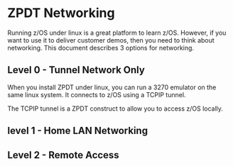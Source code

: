 # ZPDT Networking

Running z/OS under linux is a great platform to learn z/OS.
However, if you want to use it to deliver customer demos, then you need to think about networking.
This document describes 3 options for networking.

## Level 0 - Tunnel Network Only

When you install ZPDT under linux, you can run a 3270 emulator on the same linux system. It connects to z/OS using a TCPIP tunnel.

The TCPIP tunnel is a ZPDT construct to allow you to access z/OS locally.




## level 1 - Home LAN Networking



## Level 2 - Remote Access



